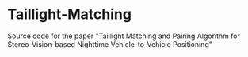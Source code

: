 # Taillight-Matching
Source code for the paper "Taillight Matching and Pairing Algorithm for Stereo-Vision-based Nighttime Vehicle-to-Vehicle Positioning"
